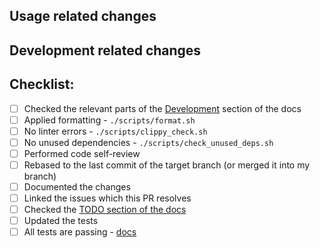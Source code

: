 ## Usage related changes

<!-- How the changes from this PR affect users. -->

## Development related changes

<!-- How these changes affect the developers of this project. E.g. changes in dev tools, testing, CI/CD... -->

## Checklist:

- [ ] Checked the relevant parts of the [Development](../README.md#development) section of the docs
- [ ] Applied formatting - `./scripts/format.sh`
- [ ] No linter errors - `./scripts/clippy_check.sh`
- [ ] No unused dependencies - `./scripts/check_unused_deps.sh`
- [ ] Performed code self-review
- [ ] Rebased to the last commit of the target branch (or merged it into my branch)
- [ ] Documented the changes
- [ ] Linked the issues which this PR resolves
- [ ] Checked the [TODO section of the docs](../README.md#todo-to-reach-feature-parity-with-the-pythonic-devnet)
- [ ] Updated the tests
- [ ] All tests are passing - [docs](../README.md#test-execution)
